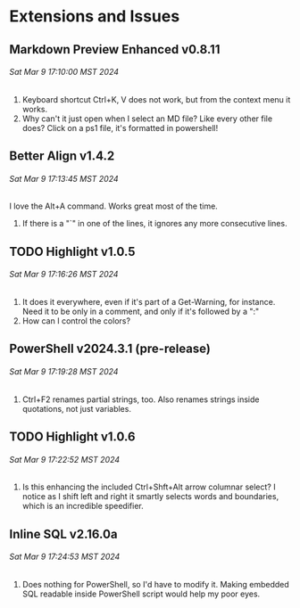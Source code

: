 # Extensions and Issues
## Markdown Preview Enhanced v0.8.11
###### Sat Mar 9 17:10:00 MST 2024
1. Keyboard shortcut Ctrl+K, V does not work, but from the context menu it works.
2. Why can't it just open when I select an MD file? Like every other file does? Click on a ps1 file, it's formatted in powershell!
   
## Better Align v1.4.2                                   
###### Sat Mar 9 17:13:45 MST 2024
I love the Alt+A command. Works great most of the time.
1. If there is a "`" in one of the lines, it ignores any more consecutive lines.

## TODO Highlight v1.0.5
###### Sat Mar 9 17:16:26 MST 2024
1. It does it everywhere, even if it's part of a Get-Warning, for instance. Need it to be only in a comment, and only if it's followed by a ":"
2. How can I control the colors?

## PowerShell v2024.3.1 (pre-release)
###### Sat Mar 9 17:19:28 MST 2024
1. Ctrl+F2 renames partial strings, too.  Also renames strings inside quotations, not just variables.

## TODO Highlight v1.0.6
###### Sat Mar 9 17:22:52 MST 2024
1. Is this enhancing the included Ctrl+Shft+Alt arrow columnar select? I notice as I shift left and right it smartly selects words and boundaries, which is an incredible speedifier.

## Inline SQL v2.16.0a
###### Sat Mar 9 17:24:53 MST 2024
1. Does nothing for PowerShell, so I'd have to modify it. Making embedded SQL readable inside PowerShell script would help my poor eyes.
